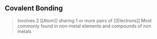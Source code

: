 ## Covalent Bonding

> Involves 2 [[Atom]] sharing 1 or more pairs of [[Electrons]]
> Most commonly found in non-metal elements and compounds of non metals

